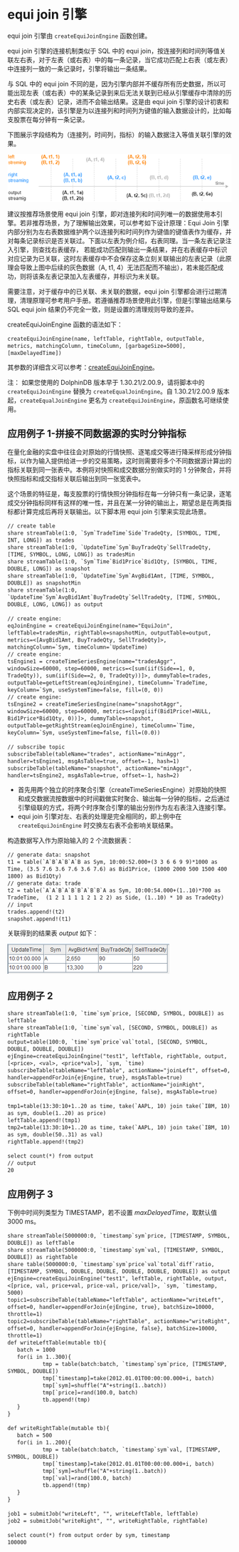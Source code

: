 # equi join 引擎

equi join 引擎由 `createEquiJoinEngine` 函数创建。

equi join 引擎的连接机制类似于 SQL 中的 equi
join，按连接列和时间列等值关联左右表，对于左表（或右表）中的每一条记录，当它成功匹配上右表（或左表）中连接列一致的一条记录时，引擎将输出一条结果。

与 SQL 中的 equi join
不同的是，因为引擎内部并不缓存所有历史数据，所以可能出现左表（或右表）中的某条记录到来后无法关联到已经从引擎缓存中清除的历史右表（或左表）记录，进而不会输出结果。这是由
equi join 引擎的设计初衷和内部实现决定的，该引擎是为以连接列和时间列为键值的输入数据设计的，比如每支股票在每分钟有一条记录。

下图展示字段结构为（连接列，时间列，指标）的输入数据注入等值关联引擎的效果。

![](images/equi_join_1.png)

建议按推荐场景使用 equi join 引擎，即对连接列和时间列唯一的数据使用本引擎。若非推荐场景，为了理解输出效果，可以参考如下设计原理：Equi Join
引擎内部分别为左右表数据维护两个以连接列和时间列作为键值的键值表作为缓存，并对每条记录标识是否关联过。下面以左表为例介绍，右表同理。当一条左表记录注入引擎，则查找右表缓存，
若能成功匹配则输出一条结果，并在右表缓存中标识对应记录为已关联，这时左表缓存中不会保存这条立刻关联输出的左表记录（此原理会导致上图中后续的灰色数据（A, t1,
4）无法匹配而不输出），若未能匹配成功，则将该条左表记录加入左表缓存，并标识为未关联。

需要注意，对于缓存中的已关联、未关联的数据，equi join 引擎都会进行过期清理，清理原理可参考用户手册。若遵循推荐场景使用此引擎，但是引擎输出结果与 SQL equi
join 结果仍不完全一致，则是设置的清理规则导致的差异。

createEquiJoinEngine 函数的语法如下：

```
createEquiJoinEngine(name, leftTable, rightTable, outputTable, metrics, matchingColumn, timeColumn, [garbageSize=5000], [maxDelayedTime])
```

其参数的详细含义可以参考：[createEquiJoinEngine](../funcs/c/createEquiJoinEngine.md)。

注： 如果您使用的 DolphinDB 版本早于 1.30.21/2.00.9，请将脚本中的
`createEquiJoinEngine` 替换为 `createEqualJoinEngine`。自
1.30.21/2.00.9 版本起，`createEqualJoinEngine` 更名为
`createEquiJoinEngine`，原函数名可继续使用。

## 应用例子 1-拼接不同数据源的实时分钟指标

在量化金融的实盘中往往会对原始的行情快照、逐笔成交等进行降采样形成分钟指标，以作为输入提供给进一步的交易策略，这时则需要将多个不同数据源计算出的指标关联到同一张表中。本例将对快照和成交数据分别做实时的
1 分钟聚合，并将快照指标和成交指标关联后输出到同一张宽表中。

这个场景的特征是，每支股票的行情快照分钟指标在每一分钟只有一条记录，逐笔成交分钟指标同样有这样的唯一性，并且在某一分钟的输出上，期望总是在两类指标都计算完成后再将关联输出。以下脚本用
equi join 引擎来实现此场景。

```
// create table
share streamTable(1:0, `Sym`TradeTime`Side`TradeQty, [SYMBOL, TIME, INT, LONG]) as trades
share streamTable(1:0, `UpdateTime`Sym`BuyTradeQty`SellTradeQty, [TIME, SYMBOL, LONG, LONG]) as tradesMin
share streamTable(1:0, `Sym`Time`Bid1Price`Bid1Qty, [SYMBOL, TIME, DOUBLE, LONG]) as snapshot
share streamTable(1:0, `UpdateTime`Sym`AvgBid1Amt, [TIME, SYMBOL, DOUBLE]) as snapshotMin
share streamTable(1:0, `UpdateTime`Sym`AvgBid1Amt`BuyTradeQty`SellTradeQty, [TIME, SYMBOL, DOUBLE, LONG, LONG]) as output

// create engine:
eqJoinEngine = createEquiJoinEngine(name="EquiJoin", leftTable=tradesMin, rightTable=snapshotMin, outputTable=output, metrics=<[AvgBid1Amt, BuyTradeQty, SellTradeQty]>, matchingColumn=`Sym, timeColumn=`UpdateTime)
// create engine:
tsEngine1 = createTimeSeriesEngine(name="tradesAggr", windowSize=60000, step=60000, metrics=<[sum(iif(Side==1, 0, TradeQty)), sum(iif(Side==2, 0, TradeQty))]>, dummyTable=trades, outputTable=getLeftStream(eqJoinEngine), timeColumn=`TradeTime, keyColumn=`Sym, useSystemTime=false, fill=(0, 0))
// create engine:
tsEngine2 = createTimeSeriesEngine(name="snapshotAggr", windowSize=60000, step=60000, metrics=<[avg(iif(Bid1Price!=NULL, Bid1Price*Bid1Qty, 0))]>, dummyTable=snapshot, outputTable=getRightStream(eqJoinEngine), timeColumn=`Time, keyColumn=`Sym, useSystemTime=false, fill=(0.0))

// subscribe topic
subscribeTable(tableName="trades", actionName="minAggr", handler=tsEngine1, msgAsTable=true, offset=-1, hash=1)
subscribeTable(tableName="snapshot", actionName="minAggr", handler=tsEngine2, msgAsTable=true, offset=-1, hash=2)
```

* 首先用两个独立的时序聚合引擎（createTimeSeriesEngine）对原始的快照和成交数据流按数据中的时间戳做实时聚合、输出每一分钟的指标，之后通过引擎级联的方式，将两个时序聚合引擎的输出分别作为左右表注入连接引擎。
* equi join 引擎对左、右表的处理是完全相同的，即上例中在 `createEquiJoinEngine`
  时交换左右表不会影响关联结果。

构造数据写入作为原始输入的 2 个流数据表：

```
// generate data: snapshot
t1 = table(`A`B`A`B`A`B as Sym, 10:00:52.000+(3 3 6 6 9 9)*1000 as Time, (3.5 7.6 3.6 7.6 3.6 7.6) as Bid1Price, (1000 2000 500 1500 400 1800) as Bid1Qty)
// generate data: trade
t2 = table(`A`A`B`A`B`B`A`B`B`A as Sym, 10:00:54.000+(1..10)*700 as TradeTime,  (1 2 1 1 1 1 2 1 2 2) as Side, (1..10) * 10 as TradeQty)
// input
trades.append!(t2)
snapshot.append!(t1)
```

关联得到的结果表 *output* 如下：

![](images/equi_join_2.png)

## 应用例子 2

```
share streamTable(1:0, `time`sym`price, [SECOND, SYMBOL, DOUBLE]) as leftTable
share streamTable(1:0, `time`sym`val, [SECOND, SYMBOL, DOUBLE]) as rightTable
output=table(100:0, `time`sym`price`val`total, [SECOND, SYMBOL, DOUBLE, DOUBLE, DOUBLE])
ejEngine=createEquiJoinEngine("test1", leftTable, rightTable, output, [<price>, <val>, <price*val>], `sym, `time)
subscribeTable(tableName="leftTable", actionName="joinLeft", offset=0, handler=appendForJoin{ejEngine, true}, msgAsTable=true)
subscribeTable(tableName="rightTable", actionName="joinRight", offset=0, handler=appendForJoin{ejEngine, false}, msgAsTable=true)

tmp1=table(13:30:10+1..20 as time, take(`AAPL, 10) join take(`IBM, 10) as sym, double(1..20) as price)
leftTable.append!(tmp1)
tmp2=table(13:30:10+1..20 as time, take(`AAPL, 10) join take(`IBM, 10) as sym, double(50..31) as val)
rightTable.append!(tmp2)

select count(*) from output
// output
20
```

## 应用例子 3

下例中时间列类型为 TIMESTAMP，若不设置 *maxDelayedTime*，取默认值 3000 ms。

```
share streamTable(5000000:0, `timestamp`sym`price, [TIMESTAMP, SYMBOL, DOUBLE]) as leftTable
share streamTable(5000000:0, `timestamp`sym`val, [TIMESTAMP, SYMBOL, DOUBLE]) as rightTable
share table(5000000:0, `timestamp`sym`price`val`total`diff`ratio, [TIMESTAMP, SYMBOL, DOUBLE, DOUBLE, DOUBLE, DOUBLE, DOUBLE]) as output
ejEngine=createEquiJoinEngine("test1", leftTable, rightTable, output, <[price, val, price+val, price-val, price/val]>, `sym, `timestamp, 5000)
topic1=subscribeTable(tableName="leftTable", actionName="writeLeft", offset=0, handler=appendForJoin{ejEngine, true}, batchSize=10000, throttle=1)
topic2=subscribeTable(tableName="rightTable", actionName="writeRight", offset=0, handler=appendForJoin{ejEngine, false}, batchSize=10000, throttle=1)
def writeLeftTable(mutable tb){
   batch = 1000
   for(i in 1..300){
           tmp = table(batch:batch, `timestamp`sym`price, [TIMESTAMP, SYMBOL, DOUBLE])
           tmp[`timestamp]=take(2012.01.01T00:00:00.000+i, batch)
           tmp[`sym]=shuffle("A"+string(1..batch))
           tmp[`price]=rand(100.0, batch)
           tb.append!(tmp)
   }
}

def writeRightTable(mutable tb){
   batch = 500
   for(i in 1..200){
           tmp = table(batch:batch, `timestamp`sym`val, [TIMESTAMP, SYMBOL, DOUBLE])
           tmp[`timestamp]=take(2012.01.01T00:00:00.000+i, batch)
           tmp[`sym]=shuffle("A"+string(1..batch))
           tmp[`val]=rand(100.0, batch)
           tb.append!(tmp)
   }
}

job1 = submitJob("writeLeft", "", writeLeftTable, leftTable)
job2 = submitJob("writeRight", "", writeRightTable, rightTable)

select count(*) from output order by sym, timestamp
100000
```

